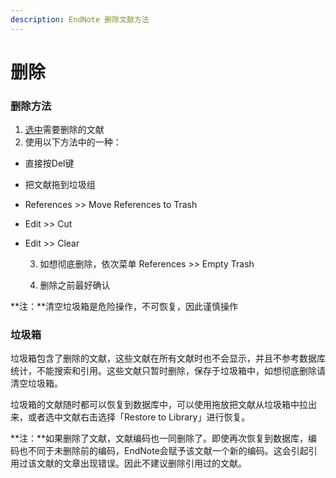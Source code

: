 ```yaml
---
description: EndNote 删除文献方法
---
```


# 删除

### 删除方法

1. [选中](selecting-references.md)需要删除的文献
2. 使用以下方法中的一种：

* 直接按Del键
* 把文献拖到垃圾组
* References &gt;&gt; Move References to Trash
* Edit &gt;&gt; Cut
* Edit &gt;&gt; Clear

    3. 如想彻底删除，依次菜单 References &gt;&gt; Empty Trash

    4. 删除之前最好确认

**注：**清空垃圾箱是危险操作，不可恢复，因此谨慎操作

### 垃圾箱

垃圾箱包含了删除的文献，这些文献在所有文献时也不会显示，并且不参考数据库统计，不能搜索和引用。这些文献只暂时删除，保存于垃圾箱中，如想彻底删除请清空垃圾箱。

垃圾箱的文献随时都可以恢复到数据库中，可以使用拖放把文献从垃圾箱中拉出来，或者选中文献右击选择「Restore to Library」进行恢复。

**注：**如果删除了文献，文献编码也一同删除了。即使再次恢复到数据库，编码也不同于未删除前的编码，EndNote会赋予该文献一个新的编码。这会引起引用过该文献的文章出现错误。因此不建议删除引用过的文献。

